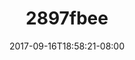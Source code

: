 ---
title: 2897fbee
date: 2017-09-16T18:58:21-08:00
draft: false
location: Wenatchee Nat'l Forest, WA
img_url: https://d17enza3bfujl8.cloudfront.net/2897fbee.jpg
original_fn: ""
tags:
- Wenatchee Nat'l Forest, WA
- landscapes
- trees

---